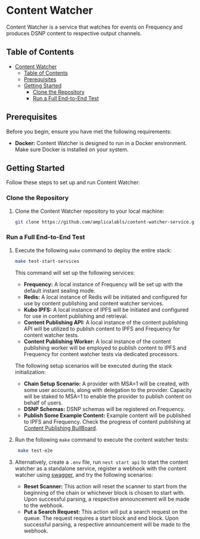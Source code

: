 # Content Watcher

Content Watcher is a service that watches for events on Frequency and produces DSNP content to respective output channels.

## Table of Contents

- [Content Watcher](#content-watcher)
  - [Table of Contents](#table-of-contents)
  - [Prerequisites](#prerequisites)
  - [Getting Started](#getting-started)
    - [Clone the Repository](#clone-the-repository)
    - [Run a Full End-to-End Test](#run-a-full-end-to-end-test)

## Prerequisites

Before you begin, ensure you have met the following requirements:

- **Docker:** Content Watcher is designed to run in a Docker environment. Make sure Docker is installed on your system.

## Getting Started

Follow these steps to set up and run Content Watcher:

### Clone the Repository

1. Clone the Content Watcher repository to your local machine:

   ```bash
   git clone https://github.com/amplicalabls/content-watcher-service.git
   ```

### Run a Full End-to-End Test

1. Execute the following `make` command to deploy the entire stack:

   ```bash
   make test-start-services
   ```

   This command will set up the following services:

    - **Frequency:** A local instance of Frequency will be set up with the default instant sealing mode.
    - **Redis:** A local instance of Redis will be initiated and configured for use by content publishing and content watcher services.
    - **Kubo IPFS:** A local instance of IPFS will be initiated and configured for use in content publishing and retrieval.
    - **Content Publishing API:** A local instance of the content publishing API will be utilized to publish content to IPFS and Frequency for content watcher tests.
    - **Content Publishing Worker:** A local instance of the content publishing worker will be employed to publish content to IPFS and Frequency for content watcher tests via dedicated processors.

   The following setup scenarios will be executed during the stack initialization:

   - **Chain Setup Scenario:** A provider with MSA=1 will be created, with some user accounts, along with delegation to the provider. Capacity will be staked to MSA=1 to enable the provider to publish content on behalf of users.
   - **DSNP Schemas:** DSNP schemas will be registered on Frequency.
   - **Publish Some Example Content:** Example content will be published to IPFS and Frequency. Check the progress of content publishing at [Content Publishing BullBoard](http://0.0.0.0:3001/queues).

2. Run the following `make` command to execute the content watcher tests:

   ```bash
    make test-e2e
    ```

3. Alternatively, create a `.env` file, run `nest start api` to start the content watcher as a standalone service, register a webhook with the content watcher using [swagger](http://0.0.0.0:3000/api/docs/swagger#), and try the following scenarios:

   - **Reset Scanner:** This action will reset the scanner to start from the beginning of the chain or whichever block is chosen to start with. Upon successful parsing, a respective announcement will be made to the webhook.
   - **Put a Search Request:** This action will put a search request on the queue. The request requires a start block and end block. Upon successful parsing, a respective announcement will be made to the webhook.
